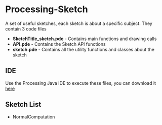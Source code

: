 # Processing-Sketch
A set of useful sketches, each sketch is about a specific subject. They contain 3 code files
* __SketchTitle_sketch.pde__ - Contains main functions and drawing calls
* __API.pde__ - Contains the Sketch API functions
* __sketch.pde__ - Contains all the utility functions and classes about the sketch

## IDE
Use the Processing Java IDE to execute these files, you can download it [here](https://processing.org/download/)

## Sketch List
* NormalComputation
